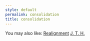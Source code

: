 ```yaml
---
style: default
permalink: consolidation
title: consolidation
---
```

You may also like:
[Realignment](http://scp-wiki.net/realignment)
[J. T. H.](http://scp-wiki.net/jth)